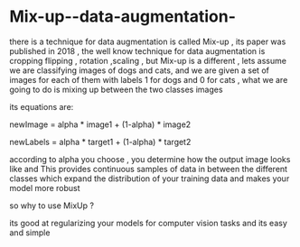 # Mix-up--data-augmentation-
there is a technique for data augmentation is called Mix-up , its paper was published in 2018 , the well know technique for data augmentation is cropping flipping , rotation ,scaling , but Mix-up is a different , lets assume we are classifying images of dogs and cats, and we are given a set of images for each of them with labels 1 for dogs and 0 for cats , what we are going to do is mixing up between the two classes images  

its equations are:

newImage = alpha * image1 + (1-alpha) * image2

newLabels = alpha * target1 + (1-alpha) * target2



according to alpha you choose , you determine how the output image looks like and This provides continuous samples of data in between the different classes which expand the distribution of your training data and makes your model more robust 



so why to use MixUp ?

its good at regularizing your models for computer vision tasks and its easy and simple

